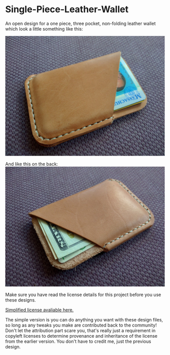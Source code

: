 # Single-Piece-Leather-Wallet
An open design for a one piece, three pocket, non-folding leather wallet which look a little something like this:

![](https://github.com/rynehager/Single-Piece-Leather-Wallet/blob/master/Assets/TwoPocketWallet.jpg?raw=true "Delicious")

And like this on the back:
![](https://github.com/rynehager/Single-Piece-Leather-Wallet/blob/master/Assets/TwoPocketWalletBack.jpg?raw=true "Delicious")


Make sure you have read the license details for this project before you use these designs.

[Simplified license avaliable here.](https://creativecommons.org/licenses/by-sa/4.0/)

The simple version is you can do anything you want with these design files, so long as any tweaks you make are contributed back to the community! Don't let the attribution part scare you, that's really just a requirement in copyleft licenses to determine provenance and inheritance of the license from the earlier version. You don't have to credit me, just the previous design.

